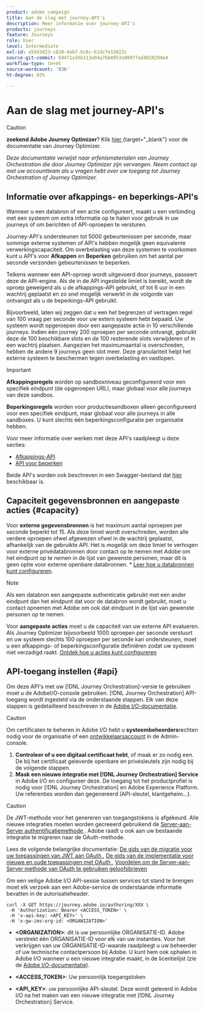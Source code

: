 ```yaml
---
product: adobe campaign
title: Aan de slag met journey-API's
description: Meer informatie over journey-API's
products: journeys
feature: Journeys
role: User
level: Intermediate
exl-id: a5dd3d23-c820-4ab7-bc6c-b1dcfe15022c
source-git-commit: 69471a36b113e04a7bb0953a90977ad4020299e4
workflow-type: tm+mt
source-wordcount: '836'
ht-degree: 83%

---
```


# Aan de slag met journey-API&#39;s


>[!CAUTION]
>
>**zoekend Adobe Journey Optimizer**? Klik [ hier ](https://experienceleague.adobe.com/nl/docs/journey-optimizer/using/ajo-home){target="_blank"} voor de documentatie van Journey Optimizer.
>
>
>_Deze documentatie verwijst naar erfenismaterialen van Journey Orchestration die door Journey Optimizer zijn vervangen. Neem contact op met uw accountteam als u vragen hebt over uw toegang tot Journey Orchestration of Journey Optimizer._


## Informatie over afkappings- en beperkings-API&#39;s

Wanneer u een databron of een actie configureert, maakt u een verbinding met een systeem om extra informatie op te halen voor gebruik in uw journeys of om berichten of API-oproepen te versturen.

Journey-API&#39;s ondersteunen tot 5000 gebeurtenissen per seconde, maar sommige externe systemen of API&#39;s hebben mogelijk geen equivalente verwerkingscapaciteit. Om overbelasting van deze systemen te voorkomen kunt u API&#39;s voor **Afkappen** en **Beperken** gebruiken om het aantal per seconde verzonden gebeurtenissen te beperken.

Telkens wanneer een API-oproep wordt uitgevoerd door journeys, passeert deze de API-engine. Als de in de API ingestelde limiet is bereikt, wordt de oproep geweigerd als u de afkappings-API gebruikt, of tot 6 uur in een wachtrij geplaatst en zo snel mogelijk verwerkt in de volgorde van ontvangst als u de beperkings-API gebruikt.

Bijvoorbeeld, laten wij zeggen dat u een het begrenzen of vertragen regel van 100 vraag per seconde voor uw extern systeem hebt bepaald. Uw systeem wordt opgeroepen door een aangepaste actie in 10 verschillende journeys. Indien één journey 200 oproepen per seconde ontvangt, gebruikt deze de 100 beschikbare slots en de 100 resterende slots verwijderen of in een wachtrij plaatsen. Aangezien het maximumaantal is overschreden, hebben de andere 9 journeys geen slot meer. Deze granulariteit helpt het externe systeem te beschermen tegen overbelasting en vastlopen.

>[!IMPORTANT]
>
>**Afkappingsregels** worden op sandboxniveau geconfigureerd voor een specifiek eindpunt (de opgeroepen URL), maar globaal voor alle journeys van deze sandbox.
>
>**Beperkingsregels** worden voor productiesandboxen alleen geconfigureerd voor een specifiek eindpunt, maar globaal voor alle journeys in alle sandboxes. U kunt slechts één beperkingsconfiguratie per organisatie hebben.

Voor meer informatie over werken met deze API&#39;s raadpleegt u deze secties:

* [Afkappings-API](capping.md)
* [API voor beperken](throttling.md)

Beide API&#39;s worden ook beschreven in een Swagger-bestand dat [hier](https://adobedocs.github.io/JourneyAPI/docs/) beschikbaar is.

## Capaciteit gegevensbronnen en aangepaste acties {#capacity}

Voor **externe gegevensbronnen** is het maximum aantal oproepen per seconde beperkt tot 15. Als deze limiet wordt overschreden, worden alle verdere oproepen ofwel afgewezen ofwel in de wachtrij geplaatst, afhankelijk van de gebruikte API. Het is mogelijk om deze limiet te verhogen voor externe privédatabronnen door contact op te nemen met Adobe om het eindpunt op te nemen in de lijst van gewenste personen, maar dit is geen optie voor externe openbare databronnen. * [Leer hoe u databronnen kunt configureren](../datasource/about-data-sources.md).

>[!NOTE]
>
>Als een databron een aangepaste authenticatie gebruikt met een ander eindpunt dan het eindpunt dat voor de databron wordt gebruikt, moet u contact opnemen met Adobe om ook dat eindpunt in de lijst van gewenste personen op te nemen.

Voor **aangepaste acties** moet u de capaciteit van uw externe API evalueren. Als Journey Optimizer bijvoorbeeld 1000 oproepen per seconde verstuurt en uw systeem slechts 100 oproepen per seconde kan ondersteunen, moet u een afkappings- of beperkingsconfiguratie definiëren zodat uw systeem niet verzadigd raakt. [Ontdek hoe u acties kunt configureren](../action/action.md)

## API-toegang instellen {#api}

Om deze API&#39;s met uw [!DNL Journey Orchestration]-versie te gebruiken moet u de AdobeI/O-console gebruiken. [!DNL Journey Orchestration] API-toegang wordt ingesteld via de onderstaande stappen. Elk van deze stappen is gedetailleerd beschreven in de [Adobe I/O-documentatie](https://www.adobe.io/authentication/auth-methods.html#!AdobeDocs/adobeio-auth/master/AuthenticationOverview/ServiceAccountIntegration.md).

>[!CAUTION]
>
>Om certificaten te beheren in Adobe I/O hebt u <b>systeembeheerders</b>rechten nodig voor de organisatie of een [ontwikkelaarsaccount](https://helpx.adobe.com/nl/enterprise/using/manage-developers.html) in de Admin-console.

1. **Controleer of u een digitaal certificaat hebt**, of maak er zo nodig een. De bij het certificaat geleverde openbare en privésleutels zijn nodig bij de volgende stappen.
1. **Maak een nieuwe integratie met [!DNL Journey Orchestration] Service** in Adobe I/O en configureer deze. De toegang tot het productprofiel is nodig voor [!DNL Journey Orchestration] en Adobe Experience Platform. Uw referenties worden dan gegenereerd (API-sleutel, klantgeheim...).

>[!CAUTION]
>
>De JWT-methode voor het genereren van toegangstokens is afgekeurd. Alle nieuwe integraties moeten worden gecreeerd gebruikend de [ Server-aan-Server authentificatiemethode ](https://experienceleague.adobe.com/docs/experience-platform/landing/platform-apis/api-authentication.html?lang=nl-NL#select-oauth-server-to-server). Adobe raadt u ook aan uw bestaande integratie te migreren naar de OAuth-methode.
>
>Lees de volgende belangrijke documentatie:
>[De gids van de migratie voor uw toepassingen van JWT aan OAuth ](https://developer.adobe.com/developer-console/docs/guides/authentication/ServerToServerAuthentication/migration/),
>[De gids van de implementatie voor nieuwe en oude toepassingen met OAuth ](https://developer.adobe.com/developer-console/docs/guides/authentication/ServerToServerAuthentication/implementation/),
>[Voordelen om de Server-aan-Server methode van OAuth te gebruiken geloofsbrieven ](https://developer.adobe.com/developer-console/docs/guides/authentication/ServerToServerAuthentication/migration/#why-oauth-server-to-server-credentials)

Om een veilige Adobe I/O API-sessie tussen services tot stand te brengen moet elk verzoek aan een Adobe-service de onderstaande informatie bevatten in de autorisatieheader.

```
curl -X GET https://journey.adobe.io/authoring/XXX \
 -H 'Authorization: Bearer <ACCESS_TOKEN>' \
 -H 'x-api-key: <API_KEY>' \
 -H 'x-gw-ims-org-id: <ORGANIZATION>'
```

* **&lt;ORGANIZATION>**: dit is uw persoonlijke ORGANISATIE-ID. Adobe verstrekt één ORGANISATIE-ID voor elk van uw instanties. Voor het verkrijgen van uw ORGANISATIE-ID-waarde raadpleegt u uw beheerder of uw technische contactpersoon bij Adobe. U kunt hem ook ophalen in Adobe I/O wanneer u een nieuwe integratie maakt, in de licentielijst (zie de [Adobe I/O-documentatie](https://www.adobe.io/authentication/auth-methods.html#!AdobeDocs/adobeio-auth/master/AuthenticationOverview/ServiceAccountIntegration.md)).

* **&lt;ACCESS_TOKEN>**: Uw persoonlijk toegangstoken

* **&lt;API_KEY>**: uw persoonlijke API-sleutel. Deze wordt geleverd in Adobe I/O na het maken van een nieuwe integratie met [!DNL Journey Orchestration] Service.
